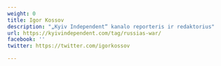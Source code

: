 ```yaml
---
weight: 0
title: Igor Kossov
description: "„Kyiv Independent“ kanalo reporteris ir redaktorius"
url: https://kyivindependent.com/tag/russias-war/
facebook: ''
twitter: https://twitter.com/igorkossov

---
```

